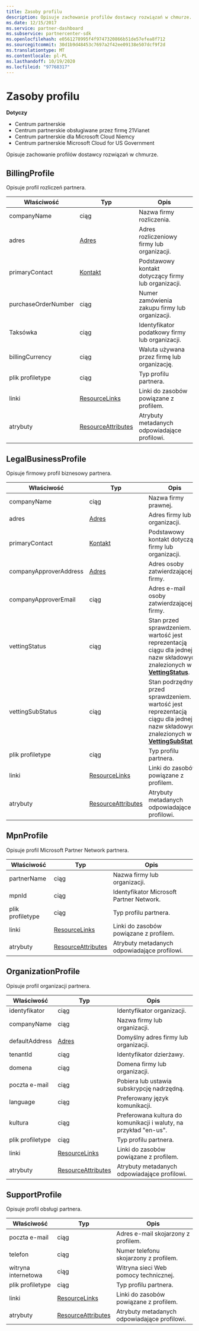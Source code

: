 ```yaml
---
title: Zasoby profilu
description: Opisuje zachowanie profilów dostawcy rozwiązań w chmurze.
ms.date: 12/15/2017
ms.service: partner-dashboard
ms.subservice: partnercenter-sdk
ms.openlocfilehash: e0561278995f4f9747320866b51de57efea8f712
ms.sourcegitcommit: 30d1b9d48453c7697a2f42ee09138e507dcf9f2d
ms.translationtype: MT
ms.contentlocale: pl-PL
ms.lasthandoff: 10/19/2020
ms.locfileid: "97768317"
---
```

# <a name="profile-resources"></a>Zasoby profilu

**Dotyczy**

- Centrum partnerskie
- Centrum partnerskie obsługiwane przez firmę 21Vianet
- Centrum partnerskie dla Microsoft Cloud Niemcy
- Centrum partnerskie Microsoft Cloud for US Government

Opisuje zachowanie profilów dostawcy rozwiązań w chmurze.

## <a name="billingprofile"></a>BillingProfile

Opisuje profil rozliczeń partnera.

| Właściwość            | Typ                                                           | Opis                                                 |
|---------------------|----------------------------------------------------------------|-------------------------------------------------------------|
| companyName         | ciąg                                                         | Nazwa firmy rozliczenia.                                   |
| adres             | [Adres](utility-resources.md#address)                       | Adres rozliczeniowy firmy lub organizacji. |
| primaryContact      | [Kontakt](utility-resources.md#contact)                       | Podstawowy kontakt dotyczący firmy lub organizacji.        |
| purchaseOrderNumber | ciąg                                                         | Numer zamówienia zakupu firmy lub organizacji.        |
| Taksówka               | ciąg                                                         | Identyfikator podatkowy firmy lub organizacji.                       |
| billingCurrency     | ciąg                                                         | Waluta używana przez firmę lub organizację.           |
| plik profiletype         | ciąg                                                         | Typ profilu partnera.                                   |
| linki               | [ResourceLinks](utility-resources.md#resourcelinks)           | Linki do zasobów powiązane z profilem.            |
| atrybuty          | [ResourceAttributes](utility-resources.md#resourceattributes) | Atrybuty metadanych odpowiadające profilowi.       |

## <a name="legalbusinessprofile"></a>LegalBusinessProfile

Opisuje firmowy profil biznesowy partnera.

| Właściwość               | Typ                                                           | Opis                                                                                                                                                          |
|------------------------|----------------------------------------------------------------|----------------------------------------------------------------------------------------------------------------------------------------------------------------------|
| companyName            | ciąg                                                         | Nazwa firmy prawnej.                                                                                                                                              |
| adres                | [Adres](utility-resources.md#address)                       | Adres firmy lub organizacji.                                                                                                                          |
| primaryContact         | [Kontakt](utility-resources.md#contact)                       | Podstawowy kontakt dotyczący firmy lub organizacji.                                                                                                                 |
| companyApproverAddress | [Adres](utility-resources.md#address)                       | Adres osoby zatwierdzającej firmy.                                                                                                                                        |
| companyApproverEmail   | ciąg                                                         | Adres e-mail osoby zatwierdzającej firmy.                                                                                                                                          |
| vettingStatus          | ciąg                                                         | Stan przed sprawdzeniem. Ta wartość jest reprezentacją ciągu dla jednej z nazw składowych znalezionych w [**VettingStatus**](/dotnet/api/microsoft.store.partnercenter.models.partners.vettingstatus).           |
| vettingSubStatus       | ciąg                                                         | Stan podrzędny przed sprawdzeniem. Ta wartość jest reprezentacją ciągu dla jednej z nazw składowych znalezionych w [**VettingSubStatus**](/dotnet/api/microsoft.store.partnercenter.models.partners.vettingsubstatus). |
| plik profiletype            | ciąg                                                         | Typ profilu partnera.                                                                                                                                            |
| linki                  | [ResourceLinks](utility-resources.md#resourcelinks)           | Linki do zasobów powiązane z profilem.                                                                                                                     |
| atrybuty             | [ResourceAttributes](utility-resources.md#resourceattributes) | Atrybuty metadanych odpowiadające profilowi.                                                                                                                |

## <a name="mpnprofile"></a>MpnProfile

Opisuje profil Microsoft Partner Network partnera.

| Właściwość    | Typ                                                           | Opis                                           |
|-------------|----------------------------------------------------------------|-------------------------------------------------------|
| partnerName | ciąg                                                         | Nazwa firmy lub organizacji.                     |
| mpnId       | ciąg                                                         | Identyfikator Microsoft Partner Network.                     |
| plik profiletype | ciąg                                                         | Typ profilu partnera.                             |
| linki       | [ResourceLinks](utility-resources.md#resourcelinks)           | Linki do zasobów powiązane z profilem.      |
| atrybuty  | [ResourceAttributes](utility-resources.md#resourceattributes) | Atrybuty metadanych odpowiadające profilowi. |

## <a name="organizationprofile"></a>OrganizationProfile

Opisuje profil organizacji partnera.

| Właściwość       | Typ                                                           | Opis                                                            |
|----------------|----------------------------------------------------------------|------------------------------------------------------------------------|
| identyfikator             | ciąg                                                         | Identyfikator organizacji.                                                 |
| companyName    | ciąg                                                         | Nazwa firmy lub organizacji.                               |
| defaultAddress | [Adres](utility-resources.md#address)                       | Domyślny adres firmy lub organizacji.                    |
| tenantId       | ciąg                                                         | Identyfikator dzierżawy.                                                 |
| domena         | ciąg                                                         | Domena firmy lub organizacji.                                  |
| poczta e-mail          | ciąg                                                         | Pobiera lub ustawia subskrypcję nadrzędną.                                  |
| language       | ciąg                                                         | Preferowany język komunikacji.                              |
| kultura        | ciąg                                                         | Preferowana kultura do komunikacji i waluty, na przykład "en-us". |
| plik profiletype    | ciąg                                                         | Typ profilu partnera.                                              |
| linki          | [ResourceLinks](utility-resources.md#resourcelinks)           | Linki do zasobów powiązane z profilem.                       |
| atrybuty     | [ResourceAttributes](utility-resources.md#resourceattributes) | Atrybuty metadanych odpowiadające profilowi.                  |

## <a name="supportprofile"></a>SupportProfile

Opisuje profil obsługi partnera.

| Właściwość    | Typ                                                           | Opis                                           |
|-------------|----------------------------------------------------------------|-------------------------------------------------------|
| poczta e-mail       | ciąg                                                         | Adres e-mail skojarzony z profilem.        |
| telefon   | ciąg                                                         | Numer telefonu skojarzony z profilem.         |
| witryna internetowa     | ciąg                                                         | Witryna sieci Web pomocy technicznej.                                  |
| plik profiletype | ciąg                                                         | Typ profilu partnera.                             |
| linki       | [ResourceLinks](utility-resources.md#resourcelinks)           | Linki do zasobów powiązane z profilem.      |
| atrybuty  | [ResourceAttributes](utility-resources.md#resourceattributes) | Atrybuty metadanych odpowiadające profilowi. |

